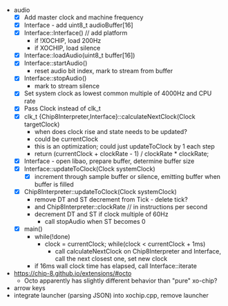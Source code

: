 * audio
  - [x] Add master clock and machine frequency
  - [x] Interface - add uint8_t audioBuffer[16]
  - [x] Interface::Interface() // add platform
    * if !XOCHIP, load 200Hz
    * if XOCHIP, load silence
  - [x] Interface::loadAudio(uint8_t buffer[16])
  - [x] Interface::startAudio()
    * reset audio bit index, mark to stream from buffer
  - [x] Interface::stopAudio()
    * mark to stream silence
  - [x] Set system clock as lowest common multiple of 4000Hz and CPU rate
  - [x] Pass Clock instead of clk_t
  - [x] clk_t {Chip8Interpreter,Interface}::calculateNextClock(Clock targetClock)
    * when does clock rise and state needs to be updated?
    * could be currentClock
    * this is an optimization; could just updateToClock by 1 each step
    * return (currentClock + clockRate - 1) / clockRate * clockRate;
  - [x] Interface - open libao, prepare buffer, determine buffer size
  - [x] Interface::updateToClock(Clock systemClock)
    - [x] increment through sample buffer or silence, emitting buffer when buffer is filled
  - [x] Chip8Interpreter::updateToClock(Clock systemClock)
    * remove DT and ST decrement from Tick - delete tick?
    * and Chip8Interpreter::clockRate // in instructions per second
    * decrement DT and ST if clock multiple of 60Hz
      * call stopAudio when ST becomes 0
  - [x] main()
    * while(!done)
      * clock = currentClock; while(clock < currentClock + 1ms)
        * call calculateNextClock on Chip8Interpreter and Interface, call the next closest one, set new clock
    * if 16ms wall clock time has elapsed, call Interface::iterate
  
* https://chip-8.github.io/extensions/#octo
  * Octo apparently has slightly different behavior than "pure" xo-chip?
* arrow keys
* integrate launcher (parsing JSON) into xochip.cpp, remove launcher
